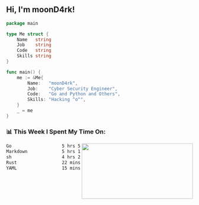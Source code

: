 <h2> Hi, I'm moonD4rk!</h2>

```go
package main

type Me struct {
	Name   string
	Job    string
	Code   string
	Skills string
}

func main() {
	me := &Me{
		Name:   "moonD4rk",
		Job:    "Cyber Security Engineer",
		Code:   "Go and Python and Others",
		Skills: "Hacking ^o^",
	}
	_ = me
}
```

<h3>📊 This Week I Spent My Time On:</h3>
<img align='right' src="https://github-readme-stats.vercel.app/api?username=moond4rk&show_icons=true&theme=radical", width="300" height="150">

<!--START_SECTION:waka-->

```txt
Go                   5 hrs 57 mins   ████████▓░░░░░░░░░░░░░░░░   35.06 %
Markdown             5 hrs 13 mins   ███████▓░░░░░░░░░░░░░░░░░   30.81 %
sh                   4 hrs 29 mins   ██████▓░░░░░░░░░░░░░░░░░░   26.48 %
Rust                 22 mins         ▓░░░░░░░░░░░░░░░░░░░░░░░░   02.25 %
YAML                 15 mins         ▒░░░░░░░░░░░░░░░░░░░░░░░░   01.48 %
```

<!--END_SECTION:waka-->

